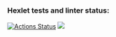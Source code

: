 ### Hexlet tests and linter status:
[![Actions Status](https://github.com/Meiirzhan28/java-project-61/actions/workflows/hexlet-check.yml/badge.svg)](https://github.com/Meiirzhan28/java-project-61/actions) <a href="https://codeclimate.com/github/Meiirzhan28/java-project-61/maintainability"><img src="https://api.codeclimate.com/v1/badges/d4561850824dbc22c2bf/maintainability" /></a>
